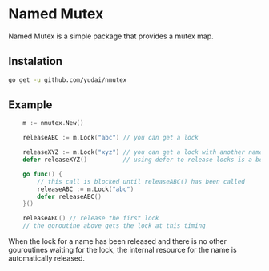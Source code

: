 # Named Mutex

Named Mutex is a simple package that provides a mutex map.

## Instalation

```sh
go get -u github.com/yudai/nmutex
```

## Example

```go
	m := nmutex.New()

	releaseABC := m.Lock("abc") // you can get a lock

	releaseXYZ := m.Lock("xyz") // you can get a lock with another name
	defer releaseXYZ()          // using defer to release locks is a best practice

	go func() {
		// this call is blocked until releaseABC() has been called
		releaseABC := m.Lock("abc")
		defer releaseABC()
	}()

	releaseABC() // release the first lock
	// the goroutine above gets the lock at this timing
```

When the lock for a name has been released and there is no other gouroutines waiting for the lock, the internal resource for the name is automatically released.
